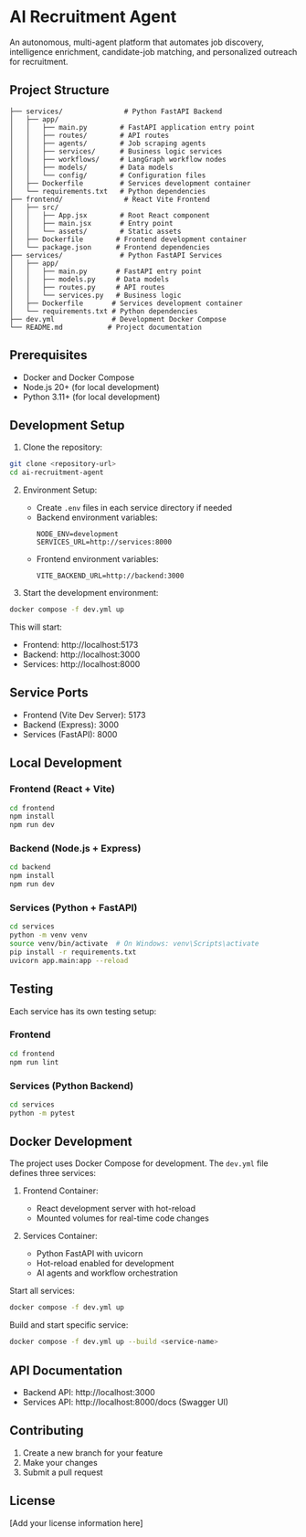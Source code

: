 # AI Recruitment Agent

An autonomous, multi-agent platform that automates job discovery, intelligence enrichment, candidate-job matching, and personalized outreach for recruitment.

## Project Structure

```
├── services/               # Python FastAPI Backend
│   ├── app/
│   │   ├── main.py        # FastAPI application entry point
│   │   ├── routes/        # API routes
│   │   ├── agents/        # Job scraping agents
│   │   ├── services/      # Business logic services
│   │   ├── workflows/     # LangGraph workflow nodes
│   │   ├── models/        # Data models
│   │   └── config/        # Configuration files
│   ├── Dockerfile         # Services development container
│   └── requirements.txt   # Python dependencies
├── frontend/               # React Vite Frontend
│   ├── src/
│   │   ├── App.jsx        # Root React component
│   │   ├── main.jsx       # Entry point
│   │   └── assets/        # Static assets
│   ├── Dockerfile        # Frontend development container
│   └── package.json      # Frontend dependencies
├── services/              # Python FastAPI Services
│   ├── app/
│   │   ├── main.py       # FastAPI entry point
│   │   ├── models.py     # Data models
│   │   ├── routes.py     # API routes
│   │   └── services.py   # Business logic
│   ├── Dockerfile       # Services development container
│   └── requirements.txt # Python dependencies
├── dev.yml              # Development Docker Compose
└── README.md           # Project documentation
```

## Prerequisites

-   Docker and Docker Compose
-   Node.js 20+ (for local development)
-   Python 3.11+ (for local development)

## Development Setup

1. Clone the repository:

```bash
git clone <repository-url>
cd ai-recruitment-agent
```

2. Environment Setup:

    - Create `.env` files in each service directory if needed
    - Backend environment variables:
        ```
        NODE_ENV=development
        SERVICES_URL=http://services:8000
        ```
    - Frontend environment variables:
        ```
        VITE_BACKEND_URL=http://backend:3000
        ```

3. Start the development environment:

```bash
docker compose -f dev.yml up
```

This will start:

-   Frontend: http://localhost:5173
-   Backend: http://localhost:3000
-   Services: http://localhost:8000

## Service Ports

-   Frontend (Vite Dev Server): 5173
-   Backend (Express): 3000
-   Services (FastAPI): 8000

## Local Development

### Frontend (React + Vite)

```bash
cd frontend
npm install
npm run dev
```

### Backend (Node.js + Express)

```bash
cd backend
npm install
npm run dev
```

### Services (Python + FastAPI)

```bash
cd services
python -m venv venv
source venv/bin/activate  # On Windows: venv\Scripts\activate
pip install -r requirements.txt
uvicorn app.main:app --reload
```

## Testing

Each service has its own testing setup:

### Frontend

```bash
cd frontend
npm run lint
```

### Services (Python Backend)

```bash
cd services
python -m pytest
```

## Docker Development

The project uses Docker Compose for development. The `dev.yml` file defines three services:

1. Frontend Container:

    - React development server with hot-reload
    - Mounted volumes for real-time code changes

2. Services Container:
    - Python FastAPI with uvicorn
    - Hot-reload enabled for development
    - AI agents and workflow orchestration

Start all services:

```bash
docker compose -f dev.yml up
```

Build and start specific service:

```bash
docker compose -f dev.yml up --build <service-name>
```

## API Documentation

-   Backend API: http://localhost:3000
-   Services API: http://localhost:8000/docs (Swagger UI)

## Contributing

1. Create a new branch for your feature
2. Make your changes
3. Submit a pull request

## License

[Add your license information here]
